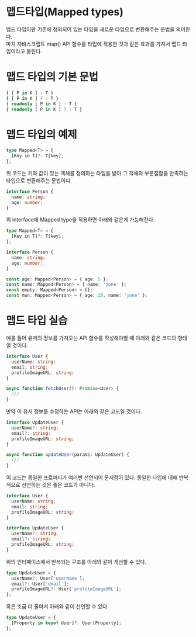 # 맵드타입(Mapped types)

맵드 타입이란 기존에 정의되어 있는 타입을 새로운 타입으로 변환해주는 문법을 의미한다.  
마치 자바스크립트 map() API 함수를 타입에 적용한 것과 같은 효과를 가져서 맵드 타입이라고 불린다.

# 맵드 타입의 기본 문법

```ts
{ [ P in K ] : T }
{ [ P in K ] ? : T }
{ readonly [ P in K ] : T }
{ readonly [ P in K ] ? : T }
```

# 맵드 타입의 예제

```ts
type Mapped<T> = {
  [Key in T]?: T[key];
};
```

위 코드는 키와 값이 있는 객체를 정의하는 타입을 받아 그 객체의 부분집합을 만족하는 타입으로 변환해주는 문법이다.

```ts
interface Person {
  name: string;
  age: number;
}
```

위 interface에 Mapped type을 적용하면 아래와 같은게 가능해진다.

```ts
type Mapped<T> = {
  [Key in T]?: T[key];
};

interface Person {
  name: string;
  age: number;
}

const age: Mapped<Person> = { age: 5 };
const name: Mapped<Person> = { name: 'jone' };
const empty: Mapped<Person> = {};
const man: Mapped<Person> = { age: 20, name: 'jone' };
```

# 맵드 타입 실습

예를 들어 유저의 정보를 가져오는 API 함수를 작성해야할 때 아래와 같은 코드의 형태일 것이다.

```ts
interface User {
  userName: string;
  email: string;
  profileImageURL: string;
}

async function fetchUser(): Promise<User> {
  ///
}
```

만약 이 유저 정보를 수정하는 API는 아래와 같은 코드일 것이다.

```ts
interface UpdateUser {
  userName?: string;
  email?: string;
  profileImageURL: string;
}

async function updateUser(params: UpdateUser) {
  ///
}
```

이 코드는 동일한 프로퍼티가 여러번 선언되어 문제점이 있다. 동일한 타입에 대해 반복적으로 선언하는 것은 좋은 코드가 아니다.

```ts
interface User {
  userName: string;
  email: string;
  profileImageURL: string;
}

interface UpdateUser {
  userName?: string;
  email?: string;
  profileImageURL: string;
}
```

위의 인터페이스에서 반복되는 구조를 아래와 같이 개선할 수 있다.

```ts
type UpdateUser = {
  userName?: User['userName'];
  email?: User['email'];
  profileImageURL?: User['profileImageURL'];
};
```

혹은 조금 더 줄여서 아래와 같이 선언할 수 있다.

```ts
type UpdateUser = {
  [Property in keyof User]?: User[Property];
};
```

